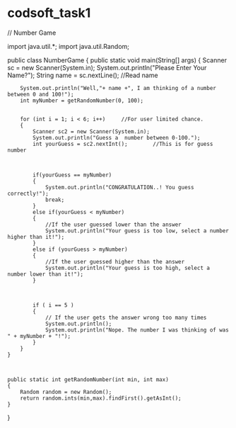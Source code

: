 # codsoft_task1
// Number Game 

import java.util.*;
import java.util.Random;


public class NumberGame 
{
    public static void main(String[] args) 
    {
        Scanner sc = new Scanner(System.in);
        System.out.println("Please Enter Your Name?");
        String name = sc.nextLine();   //Read name

        
        System.out.println("Well,"+ name +", I am thinking of a number between 0 and 100!");
        int myNumber = getRandomNumber(0, 100);


        for (int i = 1; i < 6; i++)     //For user limited chance.
        {
            Scanner sc2 = new Scanner(System.in);
            System.out.println("Guess a  number between 0-100.");
            int yourGuess = sc2.nextInt();        //This is for guess number



            if(yourGuess == myNumber)
            {
                System.out.println("CONGRATULATION..! You guess correctly!");
                break;
            }
            else if(yourGuess < myNumber)
            {
                //If the user guessed lower than the answer
                System.out.println("Your guess is too low, select a number higher than it!");
            }
            else if (yourGuess > myNumber)
            {
                //If the user guessed higher than the answer
                System.out.println("Your guess is too high, select a number lower than it!");
            }



            if ( i == 5 )
            {
                // If the user gets the answer wrong too many times
                System.out.println();
                System.out.println("Nope. The number I was thinking of was " + myNumber + "!");
            }
        }
    }



    public static int getRandomNumber(int min, int max)
    {
        Random random = new Random();
        return random.ints(min,max).findFirst().getAsInt();
    }
}
